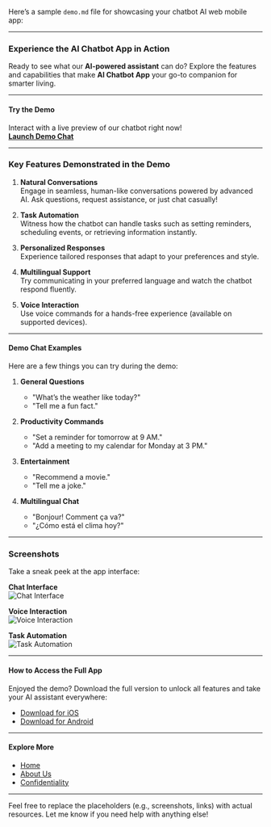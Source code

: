 Here’s a sample `demo.md` file for showcasing your chatbot AI web mobile app:

---

### **Experience the AI Chatbot App in Action**

Ready to see what our **AI-powered assistant** can do? Explore the features and capabilities that make **AI Chatbot App** your go-to companion for smarter living.

---

#### **Try the Demo**

Interact with a live preview of our chatbot right now!  
**[Launch Demo Chat](#)**

---

### **Key Features Demonstrated in the Demo**

1. **Natural Conversations**  
   Engage in seamless, human-like conversations powered by advanced AI. Ask questions, request assistance, or just chat casually!

2. **Task Automation**  
   Witness how the chatbot can handle tasks such as setting reminders, scheduling events, or retrieving information instantly.

3. **Personalized Responses**  
   Experience tailored responses that adapt to your preferences and style.

4. **Multilingual Support**  
   Try communicating in your preferred language and watch the chatbot respond fluently.

5. **Voice Interaction**  
   Use voice commands for a hands-free experience (available on supported devices).

---

#### **Demo Chat Examples**

Here are a few things you can try during the demo:

1. **General Questions**  
   - "What’s the weather like today?"  
   - "Tell me a fun fact."  

2. **Productivity Commands**  
   - "Set a reminder for tomorrow at 9 AM."  
   - "Add a meeting to my calendar for Monday at 3 PM."

3. **Entertainment**  
   - "Recommend a movie."  
   - "Tell me a joke."

4. **Multilingual Chat**  
   - "Bonjour! Comment ça va?"  
   - "¿Cómo está el clima hoy?"

---

### **Screenshots**

Take a sneak peek at the app interface:

**Chat Interface**  
![Chat Interface](#)  

**Voice Interaction**  
![Voice Interaction](#)  

**Task Automation**  
![Task Automation](#)

---

#### **How to Access the Full App**

Enjoyed the demo? Download the full version to unlock all features and take your AI assistant everywhere:

- [Download for iOS](#)  
- [Download for Android](#)

---

#### **Explore More**

- [Home](index.html)
- [About Us](about.html)
- [Confidentiality](confidentiality.html)

---

Feel free to replace the placeholders (e.g., screenshots, links) with actual resources. Let me know if you need help with anything else!